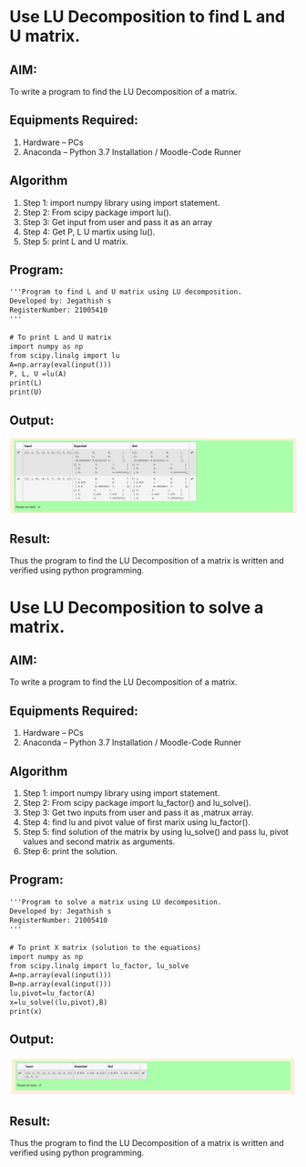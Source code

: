 # Use LU Decomposition to find L and U matrix.

## AIM:
To write a program to find the LU Decomposition of a matrix.

## Equipments Required:
1. Hardware – PCs
2. Anaconda – Python 3.7 Installation / Moodle-Code Runner

## Algorithm
1. Step 1:
import numpy library using import statement.
2. Step 2:
From scipy package import lu().
3. Step 3:
Get input from user and pass it as an array
4. Step 4: 
 Get P, L U martix using lu().
5. Step 5:
print L and U matrix.


## Program:
```
'''Program to find L and U matrix using LU decomposition.
Developed by: Jegathish s
RegisterNumber: 21005410
'''

# To print L and U matrix
import numpy as np
from scipy.linalg import lu
A=np.array(eval(input()))
P, L, U =lu(A)
print(L)
print(U)

```

## Output:

![output](sum1.png)


## Result:
Thus the program to find the LU Decomposition of a matrix is written and verified using python programming.



# Use LU Decomposition to solve a matrix.

## AIM:
To write a program to find the LU Decomposition of a matrix.

## Equipments Required:
1. Hardware – PCs
2. Anaconda – Python 3.7 Installation / Moodle-Code Runner

## Algorithm
1. Step 1:
import numpy library using import statement.
2. Step 2:
From scipy package import lu_factor() and lu_solve().
3. Step 3:
Get two inputs from user and pass it as ,matrux array.
4. Step 4: 
 find lu and pivot value of first marix using lu_factor().
5. Step 5:
find solution of the matrix by using lu_solve() and pass lu, pivot values and second matrix as arguments.
6. Step 6:
print the solution.


## Program:
```
'''Program to solve a matrix using LU decomposition.
Developed by: Jegathish s
RegisterNumber: 21005410
'''

# To print X matrix (solution to the equations)
import numpy as np
from scipy.linalg import lu_factor, lu_solve
A=np.array(eval(input()))
B=np.array(eval(input()))
lu,pivot=lu_factor(A)
x=lu_solve((lu,pivot),B)
print(x)
```

## Output:

![output](sum2.png)


## Result:
Thus the program to find the LU Decomposition of a matrix is written and verified using python programming.

